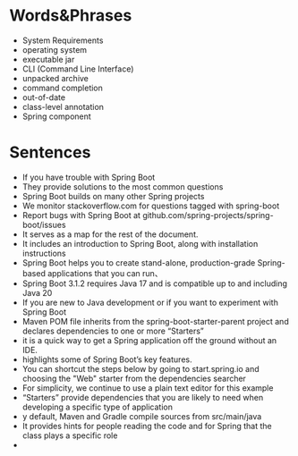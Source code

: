 # Words&Phrases
- System Requirements
- operating system
- executable jar
- CLI (Command Line Interface)
- unpacked archive
- command completion
- out-of-date
- class-level annotation
- Spring component
# Sentences
- If you have trouble with Spring Boot
- They provide solutions to the most common questions
-  Spring Boot builds on many other Spring projects
-  We monitor stackoverflow.com for questions tagged with spring-boot
-  Report bugs with Spring Boot at github.com/spring-projects/spring-boot/issues
- It serves as a map for the rest of the document.
- It includes an introduction to Spring Boot, along with installation instructions
- Spring Boot helps you to create stand-alone, production-grade Spring-based applications that you can run、
- Spring Boot 3.1.2 requires Java 17 and is compatible up to and including Java 20
- If you are new to Java development or if you want to experiment with Spring Boot
- Maven POM file inherits from the spring-boot-starter-parent project and declares dependencies to one or more “Starters”
- it is a quick way to get a Spring application off the ground without an IDE.
- highlights some of Spring Boot’s key features.
- You can shortcut the steps below by going to start.spring.io and choosing the "Web" starter from the dependencies searcher
- For simplicity, we continue to use a plain text editor for this example
- “Starters” provide dependencies that you are likely to need when developing a specific type of application
- y default, Maven and Gradle compile sources from src/main/java
- It provides hints for people reading the code and for Spring that the class plays a specific role
- 
